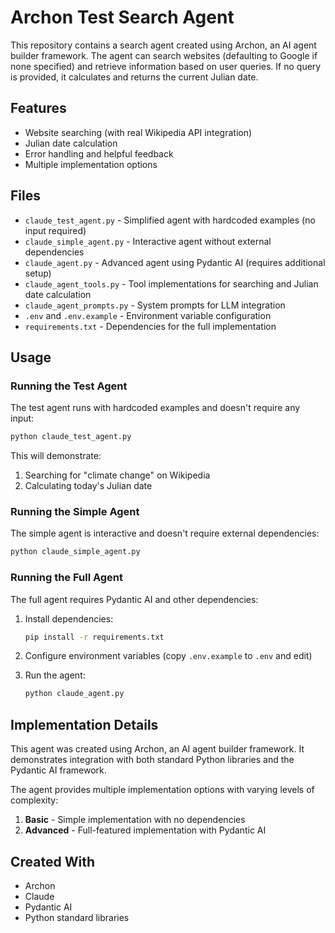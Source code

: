 # Archon Test Search Agent

This repository contains a search agent created using Archon, an AI agent builder framework. The agent can search websites (defaulting to Google if none specified) and retrieve information based on user queries. If no query is provided, it calculates and returns the current Julian date.

## Features

- Website searching (with real Wikipedia API integration)
- Julian date calculation
- Error handling and helpful feedback
- Multiple implementation options

## Files

- `claude_test_agent.py` - Simplified agent with hardcoded examples (no input required)
- `claude_simple_agent.py` - Interactive agent without external dependencies
- `claude_agent.py` - Advanced agent using Pydantic AI (requires additional setup)
- `claude_agent_tools.py` - Tool implementations for searching and Julian date calculation
- `claude_agent_prompts.py` - System prompts for LLM integration
- `.env` and `.env.example` - Environment variable configuration
- `requirements.txt` - Dependencies for the full implementation

## Usage

### Running the Test Agent

The test agent runs with hardcoded examples and doesn't require any input:

```bash
python claude_test_agent.py
```

This will demonstrate:
1. Searching for "climate change" on Wikipedia
2. Calculating today's Julian date

### Running the Simple Agent

The simple agent is interactive and doesn't require external dependencies:

```bash
python claude_simple_agent.py
```

### Running the Full Agent

The full agent requires Pydantic AI and other dependencies:

1. Install dependencies:
   ```bash
   pip install -r requirements.txt
   ```

2. Configure environment variables (copy `.env.example` to `.env` and edit)

3. Run the agent:
   ```bash
   python claude_agent.py
   ```

## Implementation Details

This agent was created using Archon, an AI agent builder framework. It demonstrates integration with both standard Python libraries and the Pydantic AI framework.

The agent provides multiple implementation options with varying levels of complexity:

1. **Basic** - Simple implementation with no dependencies
2. **Advanced** - Full-featured implementation with Pydantic AI

## Created With

- Archon
- Claude
- Pydantic AI
- Python standard libraries